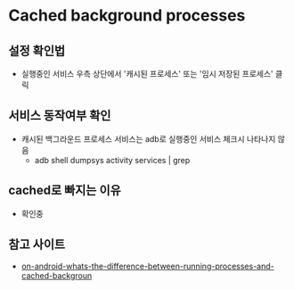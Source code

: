 # Cached background processes

## 설정 확인법
* 실행중인 서비스 우측 상단에서 '캐시된 프로세스' 또는 '임시 저장된 프로세스' 클릭

## 서비스 동작여부 확인
* 캐시된 백그라운드 프로세스 서비스는 adb로 실행중인 서비스 체크시 나타나지 않음
  * adb shell dumpsys activity services | grep

## cached로 빠지는 이유
* 확인중

## 참고 사이트
 * [on-android-whats-the-difference-between-running-processes-and-cached-backgroun](http://stackoverflow.com/questions/14259504/on-android-whats-the-difference-between-running-processes-and-cached-backgroun)
